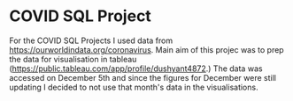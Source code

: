 # COVID SQL Project

For the COVID SQL Projects I used data from https://ourworldindata.org/coronavirus. Main aim of this projec was to prep the data for visualisation in tableau (https://public.tableau.com/app/profile/dushyant4872.) The data was accessed on December 5th and since the figures for December were still updating I decided to not use that month's data in the visualisations.

